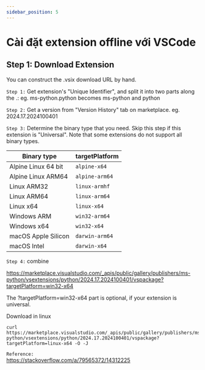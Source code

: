 ```yaml
---
sidebar_position: 5
---
```


# Cài đặt extension offline với VSCode

## Step 1: Download Extension
You can construct the .vsix download URL by hand.

`Step 1:` Get extension's "Unique Identifier", and split it into two parts along the .: eg. ms-python.python becomes ms-python and python

`Step 2:` Get a version from "Version History" tab on marketplace. eg. 2024.17.2024100401

`Step 3:` Determine the binary type that you need. Skip this step if this extension is "Universal". Note that some extensions do not support all binary types.

| Binary type         | targetPlatform |
| ------------------- | -------------- |
| Alpine Linux 64 bit | `alpine-x64`   |
| Alpine Linux ARM64  | `alpine-arm64` |
| Linux ARM32         | `linux-armhf`  |
| Linux ARM64         | `linux-arm64`  |
| Linux x64           | `linux-x64`    |
| Windows ARM         | `win32-arm64`  |
| Windows x64         | `win32-x64`    |
| macOS Apple Silicon | `darwin-arm64` |
| macOS Intel         | `darwin-x64`   |

`Step 4:` combine

https://marketplace.visualstudio.com/_apis/public/gallery/publishers/ms-python/vsextensions/python/2024.17.2024100401/vspackage?targetPlatform=win32-x64

The ?targetPlatform=win32-x64 part is optional, if your extension is universal.

Download in linux
```
curl  https://marketplace.visualstudio.com/_apis/public/gallery/publishers/ms-python/vsextensions/python/2024.17.2024100401/vspackage?targetPlatform=linux-x64 -O -J
```

`Reference:`   
https://stackoverflow.com/a/79565372/14312225  
